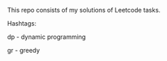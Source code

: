 This repo consists of my solutions of Leetcode tasks.

Hashtags:

dp - dynamic programming

gr - greedy
